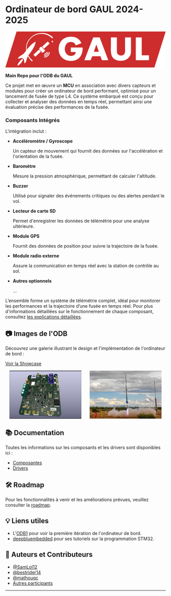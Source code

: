 # **Ordinateur de bord GAUL 2024-2025**

![GAUL Banner](Documentation/GAUL/logo-full.webp)

**Main Repo pour l'ODB du GAUL**

Ce projet met en œuvre un **MCU** en association avec divers capteurs et modules pour créer un ordinateur de bord performant, optimisé pour un lancement de fusée de type L4. Ce système embarqué est conçu pour collecter et analyser des données en temps réel, permettant ainsi une évaluation précise des performances de la fusée.

### **Composants Intégrés**
L'intégration inclut :

- **Accéléromètre / Gyroscope**
  
  Un capteur de mouvement qui fournit des données sur l'accélération et l'orientation de la fusée.
  
- **Baromètre**

  Mesure la pression atmosphérique, permettant de calculer l'altitude.

- **Buzzer**
  
  Utilisé pour signaler des événements critiques ou des alertes pendant le vol.

- **Lecteur de carte SD**
  
  Permet d'enregistrer les données de télémétrie pour une analyse ultérieure.

- **Module GPS**
  
  Fournit des données de position pour suivre la trajectoire de la fusée.

- **Module radio externe**
  
  Assure la communication en temps réel avec la station de contrôle au sol.

- **Autres optionnels**
  
  ...

L’ensemble forme un système de télémétrie complet, idéal pour monitorer les performances et la trajectoire d’une fusée en temps réel. Pour plus d'informations détaillées sur le fonctionnement de chaque composant, consultez [les explications détaillées](./Documentation/Explications.md).

## 📷 Images de l'ODB
Découvrez une galerie illustrant le design et l'implémentation de l'ordinateur de bord :

[Voir la Showcase](./Documentation/Showcase.md)

<div style="display: flex; justify-content: space-around;">
  <img src="./Documentation/Showcase/ODB1_PCB.png" alt="ODB1" width="45%">
  <img src="./Documentation/Showcase/Rocket_Launch.jpg" alt="Rocket Launch" width="45%">
</div>

## 📚 Documentation
Toutes les informations sur les composants et les drivers sont disponibles ici :

- [Composantes](./Documentation/Composantes.md)
- [Drivers](./Documentation/Drivers.md)

## 🛠 Roadmap
Pour les fonctionnalités à venir et les améliorations prévues, veuillez consulter la [roadmap](./Documentation/Roadmap.md).

## 💡 Liens utiles
- L'[ODB1](https://github.com/GAULAvionique2023-2024/ODB1_Firmware) pour voir la première itération de l'ordinateur de bord.
- [deepbluembedded](https://deepbluembedded.com/stm32-arm-programming-tutorials/) pour ses tutoriels sur la programmation STM32.

## 👥 Auteurs et Contributeurs
- [@SamLol12](https://github.com/SamLol12)
- [@bestrider14](https://github.com/bestrider14)
- [@mathouqc](https://github.com/mathouqc)
- [Autres participants](./Documentation/Participants.md)
---

